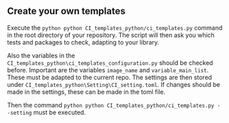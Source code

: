 ## Create your own templates

Execute the `python python CI_templates_python/ci_templates.py` command in the root directory of your repository. 
The script will then ask you which tests and packages to check, adapting to your library. 

Also the variables in the `CI_templates_python\ci_templates_configuration.py` should be checked before. 
Important are the variables `image_name` and `variable_main_list`. These must be adapted to the current repo. The settings are then stored under `CI_templates_python\Setting\CI_setting.toml`. 
If changes should be made in the settings, these can be made in the toml file. 

Then the command `python python CI_templates_python/ci_templates.py --setting` must be executed. 

